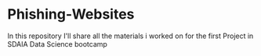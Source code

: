 # Phishing-Websites

In this repository I'll share all the materials i worked on for the first Project in SDAIA Data Science bootcamp
